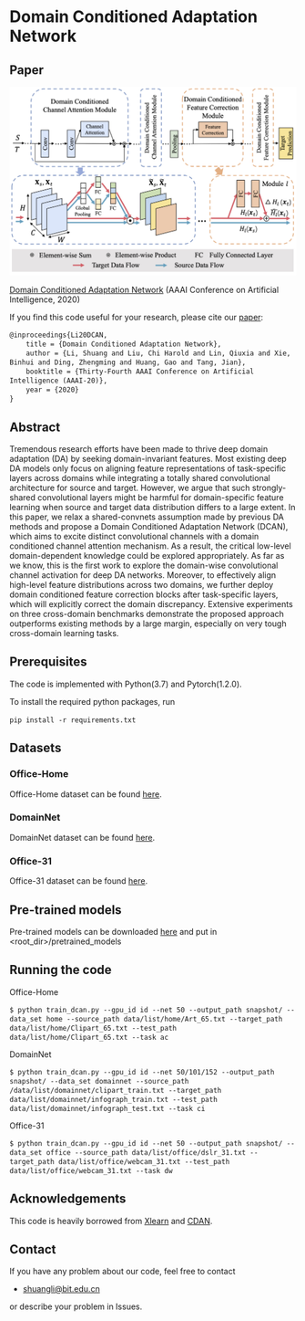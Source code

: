 # Domain Conditioned Adaptation Network

## Paper

![](./teaser.jpg)

[Domain Conditioned Adaptation Network](https://arxiv.org/abs/2005.06717) 
(AAAI Conference on Artificial Intelligence, 2020)

If you find this code useful for your research, please cite our [paper](https://arxiv.org/abs/2005.06717):
```
@inproceedings{Li20DCAN,
    title = {Domain Conditioned Adaptation Network},
    author = {Li, Shuang and Liu, Chi Harold and Lin, Qiuxia and Xie, Binhui and Ding, Zhengming and Huang, Gao and Tang, Jian},
    booktitle = {Thirty-Fourth AAAI Conference on Artificial Intelligence (AAAI-20)},    
    year = {2020}
}
```

## Abstract
Tremendous research efforts have been made to thrive deep domain adaptation (DA) by seeking domain-invariant features. Most existing deep DA models only focus on aligning feature representations of task-specific layers across domains while integrating a totally shared convolutional architecture for source and target. However, we argue that such strongly-shared convolutional layers might be harmful for domain-specific feature learning when source and target data distribution differs to a large extent. In this paper, we relax a shared-convnets assumption made by previous DA methods and propose a Domain Conditioned Adaptation Network (DCAN), which aims to excite distinct convolutional channels with a domain conditioned channel attention mechanism. As a result, the critical low-level domain-dependent knowledge could be explored appropriately. As far as we know, this is the first work to explore the domain-wise convolutional channel activation for deep DA networks. Moreover, to effectively align high-level feature distributions across two domains, we further deploy domain conditioned feature correction blocks after task-specific layers, which will explicitly correct the domain discrepancy. Extensive experiments on three cross-domain benchmarks demonstrate the proposed approach outperforms existing methods by a large margin, especially on very tough cross-domain learning tasks.

## Prerequisites
The code is implemented with Python(3.7) and Pytorch(1.2.0).

To install the required python packages, run

```pip install -r requirements.txt ```

## Datasets

### Office-Home
Office-Home dataset can be found [here](http://hemanthdv.org/OfficeHome-Dataset/).

### DomainNet

DomainNet dataset can be found [here](http://ai.bu.edu/M3SDA/).

### Office-31
Office-31 dataset can be found [here](https://people.eecs.berkeley.edu/~jhoffman/domainadapt/).

## Pre-trained models

Pre-trained models can be downloaded [here](https://github.com/BIT-DA/DCAN/releases) and put in <root_dir>/pretrained_models


## Running the code
Office-Home
```
$ python train_dcan.py --gpu_id id --net 50 --output_path snapshot/ --data_set home --source_path data/list/home/Art_65.txt --target_path data/list/home/Clipart_65.txt --test_path data/list/home/Clipart_65.txt --task ac
```

DomainNet
```
$ python train_dcan.py --gpu_id id --net 50/101/152 --output_path snapshot/ --data_set domainnet --source_path /data/list/domainnet/clipart_train.txt --target_path data/list/domainnet/infograph_train.txt --test_path data/list/domainnet/infograph_test.txt --task ci
```

Office-31
```
$ python train_dcan.py --gpu_id id --net 50 --output_path snapshot/ --data_set office --source_path data/list/office/dslr_31.txt --target_path data/list/office/webcam_31.txt --test_path data/list/office/webcam_31.txt --task dw
```

## Acknowledgements
This code is heavily borrowed from [Xlearn](https://github.com/thuml/Xlearn) and [CDAN](https://github.com/thuml/CDAN).


## Contact
If you have any problem about our code, feel free to contact
- shuangli@bit.edu.cn

or describe your problem in Issues.
